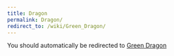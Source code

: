 ```yaml
---
title: Dragon
permalink: Dragon/
redirect_to: /wiki/Green_Dragon/
---
```


You should automatically be redirected to [Green Dragon](/keeperrl_wiki/Green_Dragon/)
